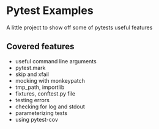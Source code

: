 # Pytest Examples

A little project to show off some of pytests useful features

## Covered features

- useful command line arguments
- pytest.mark
- skip and xfail
- mocking with monkeypatch
- tmp_path, importlib
- fixtures, conftest.py file
- testing errors
- checking for log and stdout
- parameterizing tests
- using pytest-cov
